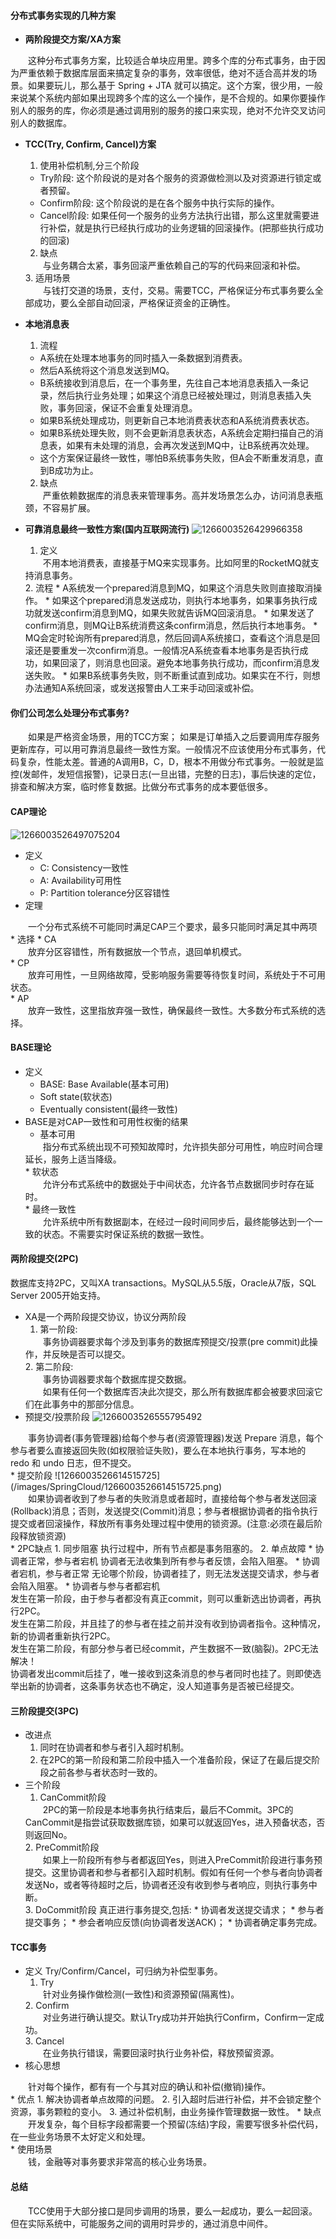 #### 分布式事务实现的几种方案
*  **两阶段提交方案/XA方案**
<div style="text-indent:2em">这种分布式事务方案，比较适合单块应用里。跨多个库的分布式事务，由于因为严重依赖于数据库层面来搞定复杂的事务，效率很低，绝对不适合高并发的场景。如果要玩儿，那么基于 Spring + JTA 就可以搞定。这个方案，很少用，一般来说某个系统内部如果出现跨多个库的这么一个操作，是不合规的。如果你要操作别人的服务的库，你必须是通过调用别的服务的接口来实现，绝对不允许交叉访问别人的数据库。</div>
    
* **TCC(Try, Confirm, Cancel)方案**
  1. 使用补偿机制,分三个阶段
    * Try阶段: 这个阶段说的是对各个服务的资源做检测以及对资源进行锁定或者预留。
    * Confirm阶段: 这个阶段说的是在各个服务中执行实际的操作。
    * Cancel阶段: 如果任何一个服务的业务方法执行出错，那么这里就需要进行补偿，就是执行已经执行成功的业务逻辑的回滚操作。(把那些执行成功的回滚)
  2. 缺点
  <div style="text-indent:2em">与业务耦合太紧，事务回滚严重依赖自己的写的代码来回滚和补偿。</div>
  3. 适用场景
  <div style="text-indent:2em">与钱打交道的场景，支付，交易。需要TCC，严格保证分布式事务要么全部成功，要么全部自动回滚，严格保证资金的正确性。</div>

* **本地消息表**
  1. 流程
    * A系统在处理本地事务的同时插入一条数据到消费表。
    * 然后A系统将这个消息发送到MQ。
    * B系统接收到消息后，在一个事务里，先往自己本地消息表插入一条记录，然后执行业务处理；如果这个消息已经被处理过，则消息表插入失败，事务回滚，保证不会重复处理消息。
    * 如果B系统处理成功，则更新自己本地消费表状态和A系统消费表状态。
    * 如果B系统处理失败，则不会更新消息表状态，A系统会定期扫描自己的消息表，如果有未处理的消息，会再次发送到MQ中，让B系统再次处理。
    * 这个方案保证最终一致性，哪怕B系统事务失败，但A会不断重发消息，直到B成功为止。
  2. 缺点
  <div style="text-indent:2em">严重依赖数据库的消息表来管理事务。高并发场景怎么办，访问消息表瓶颈，不容易扩展。</div>
    
* **可靠消息最终一致性方案(国内互联网流行)**
![1266003526429966358](/images/SpringCloud/1266003526429966358.png)
  1. 定义
  <div style="text-indent:2em">不用本地消费表，直接基于MQ来实现事务。比如阿里的RocketMQ就支持消息事务。</div>
  2. 流程
    * A系统发一个prepared消息到MQ，如果这个消息失败则直接取消操作。
    * 如果这个prepared消息发送成功，则执行本地事务，如果事务执行成功就发送confirm消息到MQ，如果失败就告诉MQ回滚消息。
    * 如果发送了confirm消息，则MQ让B系统消费这条confirm消息，然后执行本地事务。
    * MQ会定时轮询所有prepared消息，然后回调A系统接口，查看这个消息是回滚还是要重发一次confirm消息。一般情况A系统查看本地事务是否执行成功，如果回滚了，则消息也回滚。避免本地事务执行成功，而confirm消息发送失败。
    * 如果B系统事务失败，则不断重试直到成功。如果实在不行，则想办法通知A系统回滚，或发送报警由人工来手动回滚或补偿。
        
#### 你们公司怎么处理分布式事务?
<div style="text-indent:2em">如果是严格资金场景，用的TCC方案； 如果是订单插入之后要调用库存服务更新库存，可以用可靠消息最终一致性方案。一般情况不应该使用分布式事务，代码复杂，性能太差。普通的A调用B，C，D，根本不用做分布式事务。一般就是监控(发邮件，发短信报警)，记录日志(一旦出错，完整的日志)，事后快速的定位，排查和解决方案，临时修复数据。比做分布式事务的成本要低很多。</div>

#### CAP理论
![1266003526497075204](/images/SpringCloud/1266003526497075204.png)
* 定义
  * C: Consistency一致性
  * A: Availability可用性
  * P: Partition tolerance分区容错性
* 定理
<div style="text-indent:2em">一个分布式系统不可能同时满足CAP三个要求，最多只能同时满足其中两项</div>
* 选择
  * CA
 <div style="text-indent:2em">放弃分区容错性，所有数据放一个节点，退回单机模式。</div>
  * CP
 <div style="text-indent:2em">放弃可用性，一旦网络故障，受影响服务需要等待恢复时间，系统处于不可用状态。</div>
  * AP
 <div style="text-indent:2em">放弃一致性，这里指放弃强一致性，确保最终一致性。大多数分布式系统的选择。</div>
    
#### BASE理论
* 定义
  * BASE: Base Available(基本可用)
  * Soft state(软状态)
  * Eventually consistent(最终一致性)
* BASE是对CAP一致性和可用性权衡的结果
  * 基本可用
  <div style="text-indent:2em">指分布式系统出现不可预知故障时，允许损失部分可用性，响应时间合理延长，服务上适当降级。</div>
  * 软状态
  <div style="text-indent:2em">允许分布式系统中的数据处于中间状态，允许各节点数据同步时存在延时。</div>
  * 最终一致性
  <div style="text-indent:2em">允许系统中所有数据副本，在经过一段时间同步后，最终能够达到一个一致的状态。不需要实时保证系统的数据一致性。</div>

#### 两阶段提交(2PC)
数据库支持2PC，又叫XA transactions。MySQL从5.5版，Oracle从7版，SQL Server 2005开始支持。

* XA是一个两阶段提交协议，协议分两阶段
  1. 第一阶段: 
  <div style="text-indent:2em">事务协调器要求每个涉及到事务的数据库预提交/投票(pre commit)此操作，并反映是否可以提交。</div>
  2. 第二阶段: 
  <div style="text-indent:2em">事务协调器要求每个数据库提交数据。</div>
  <div style="text-indent:2em">如果有任何一个数据库否决此次提交，那么所有数据库都会被要求回滚它们在此事务中的那部分信息。</div>
* 预提交/投票阶段
![1266003526555795492](/images/SpringCloud/1266003526555795492.png)
<div style="text-indent:2em">事务协调者(事务管理器)给每个参与者(资源管理器)发送 Prepare 消息，每个参与者要么直接返回失败(如权限验证失败)，要么在本地执行事务，写本地的 redo 和 undo 日志，但不提交。</div>
* 提交阶段
![1266003526614515725](/images/SpringCloud/1266003526614515725.png)
<div style="text-indent:2em">如果协调者收到了参与者的失败消息或者超时，直接给每个参与者发送回滚(Rollback)消息；否则，发送提交(Commit)消息；参与者根据协调者的指令执行提交或者回滚操作，释放所有事务处理过程中使用的锁资源。(注意:必须在最后阶段释放锁资源)</div>
* 2PC缺点
  1. 同步阻塞
    执行过程中，所有节点都是事务阻塞的。
  2. 单点故障
    * 协调者正常，参与者宕机
    协调者无法收集到所有参与者反馈，会陷入阻塞。
    * 协调者宕机，参与者正常
    无论哪个阶段，协调者挂了，则无法发送提交请求，参与者会陷入阻塞。
    * 协调者与参与者都宕机
    <div>发生在第一阶段，由于参与者都没有真正commit，则可以重新选出协调者，再执行2PC。</div>
    <div>发生在第二阶段，并且挂了的参与者在挂之前并没有收到协调者指令。这种情况，新的协调者重新执行2PC。</div>
    <div>发生在第二阶段，有部分参与者已经commit，产生数据不一致(脑裂)。2PC无法解决！</div>
    <div>协调者发出commit后挂了，唯一接收到这条消息的参与者同时也挂了。则即使选举出新的协调者，这条事务状态也不确定，没人知道事务是否被已经提交。</div>
       
#### 三阶段提交(3PC)
* 改进点
  1. 同时在协调者和参与者引入超时机制。
  2. 在2PC的第一阶段和第二阶段中插入一个准备阶段，保证了在最后提交阶段之前各参与者状态时一致的。
* 三个阶段
  1. CanCommit阶段
  <div style="text-indent:2em">2PC的第一阶段是本地事务执行结束后，最后不Commit。3PC的CanCommit是指尝试获取数据库锁，如果可以就返回Yes，进入预备状态，否则返回No。</div>
  2. PreCommit阶段
  <div style="text-indent:2em">如果上一阶段所有参与者都返回Yes，则进入PreCommit阶段进行事务预提交。这里协调者和参与者都引入超时机制。假如有任何一个参与者向协调者发送No，或者等待超时之后，协调者还没有收到参与者响应，则执行事务中断。</div>
  3. DoCommit阶段
    真正进行事务提交,包括:
    * 协调者发送提交请求；
    * 参与者提交事务；
    * 参会者响应反馈(向协调者发送ACK)；
    * 协调者确定事务完成。
        
#### TCC事务
* 定义
Try/Confirm/Cancel，可归纳为补偿型事务。
  1. Try
  <div style="text-indent:2em">针对业务操作做检测(一致性)和资源预留(隔离性)。</div>
  2. Confirm
  <div style="text-indent:2em">对业务进行确认提交。默认Try成功并开始执行Confirm，Confirm一定成功。</div>
  3. Cancel
  <div style="text-indent:2em">在业务执行错误，需要回滚时执行业务补偿，释放预留资源。</div>
* 核心思想
<div style="text-indent:2em">针对每个操作，都有有一个与其对应的确认和补偿(撤销)操作。</div>
* 优点
  1. 解决协调者单点故障的问题。
  2. 引入超时后进行补偿，并不会锁定整个资源，事务颗粒的变小。
  3. 通过补偿机制，由业务操作管理数据一致性。
* 缺点
<div style="text-indent:2em">开发复杂，每个目标字段都需要一个预留(冻结)字段，需要写很多补偿代码，在一些业务场景不太好定义和处理。</div> 
* 使用场景
<div style="text-indent:2em">钱，金融等对事务要求非常高的核心业务场景。</div>

#### 总结
<div style="text-indent:2em">TCC使用于大部分接口是同步调用的场景，要么一起成功，要么一起回滚。但在实际系统中，可能服务之间的调用时异步的，通过消息中间件。</div>
    
    